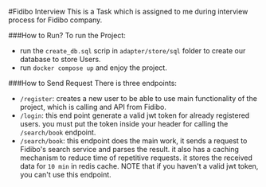 #Fidibo Interview 
This is a Task which is assigned to me during interview process for Fidibo company.

###How to Run?
To run the Project:
* run the `create_db.sql` scrip in `adapter/store/sql` folder to create our database to store Users.
* run `docker compose up` and enjoy the project.

###How to Send Request
There is three endpoints:
* `/register`: creates a new user to be able to use main functionality of the project, which is calling and API from Fidibo.
* `/login`: this end point generate a valid jwt token for already registered users. you must put the token inside your header for calling the `/search/book` endpoint.
* `/search/book`: this endpoint does the main work, it sends a request to Fidibo's search service and parses the result. it also has a caching mechanism to reduce time of repetitive requests. it stores the received data for `10 min` in redis cache. NOTE that if you haven't a valid jwt token, you can't use this endpoint.  